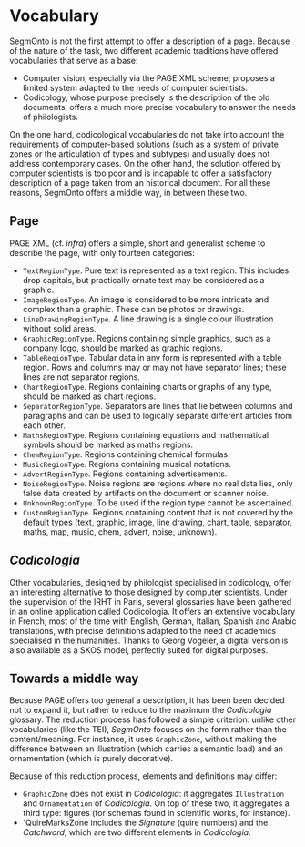 # Vocabulary

SegmOnto is not the first attempt to offer a description of a page. Because of the nature of the task, two different academic traditions have offered vocabularies that serve as a base:

- Computer vision, especially via the PAGE XML scheme, proposes a limited system adapted to the needs of computer scientists.
- Codicology, whose purpose precisely is the description of the old documents, offers a much more precise vocabulary to answer the needs of philologists.

On the one hand, codicological vocabularies do not take into account the requirements of computer-based solutions (such as a system of private zones or the articulation of types and subtypes) and usually does not address contemporary cases. On the other hand, the solution offered by computer scientists is too poor and is incapable to offer a satisfactory description of a page taken from an historical document. For all these reasons, SegmOnto offers a middle way, in between these two.

## Page

PAGE XML (cf. _infra_) offers a simple, short and generalist scheme to describe the page, with only fourteen categories:

- `TextRegionType`. Pure text is represented as a text region. This includes drop capitals, but practically ornate text may be considered as a graphic.
- `ImageRegionType`. An image is considered to be more intricate and complex than a graphic. These can be photos or drawings.
- `LineDrawingRegionType`. A line drawing is a single colour illustration without solid areas.
- `GraphicRegionType`. Regions containing simple graphics, such as a company logo, should be marked as graphic regions.
- `TableRegionType`. Tabular data in any form is represented with a table region. Rows and columns may or may not have separator lines; these lines are not separator regions.
- `ChartRegionType`. Regions containing charts or graphs of any type, should be marked as chart regions.
- `SeparatorRegionType`. Separators are lines that lie between columns and paragraphs and can be used to logically separate different articles from each other.
- `MathsRegionType`. Regions containing equations and mathematical symbols should be marked as maths regions.
- `ChemRegionType`. Regions containing chemical formulas.
- `MusicRegionType`. Regions containing musical notations.
- `AdvertRegionType`. Regions containing advertisements.
- `NoiseRegionType`. Noise regions are regions where no real data lies, only false data created by artifacts on the document or scanner noise.
- `UnknownRegionType`. To be used if the region type cannot be ascertained.
- `CustomRegionType`. Regions containing content that is not covered by the default types (text, graphic, image, line drawing, chart, table, separator, maths, map, music, chem, advert, noise, unknown).

## _Codicologia_

Other vocabularies, designed by philologist specialised in codicology, offer an interesting alternative to those designed by computer scientists. Under the supervision of the IRHT in Paris, several glossaries have been gathered in an online application called Codicologia. It offers an extensive vocabulary in French, most of the time with English, German, Italian, Spanish and Arabic translations, with precise definitions adapted to the need of academics specialised in the humanities. Thanks to Georg Vogeler, a digital version is also available as a SKOS model, perfectly suited for digital purposes.

## Towards a middle way

Because PAGE offers too general a description, it has been been decided not to expand it, but rather to reduce to the maximum the _Codicologia_ glossary. The reduction process has followed a simple criterion: unlike other vocabularies (like the TEI), _SegmOnto_ focuses on the form rather than the content/meaning. For instance, it uses `GraphicZone`, without making the difference between an illustration (which carries a semantic load) and an ornamentation (which is purely decorative).

Because of this reduction process, elements and definitions may differ:

- `GraphicZone` does not exist in _Codicologia_: it aggregates `Illustration` and `Ornamentation` of _Codicologia_. On top of these two, it aggregates a third type: figures (for schemas found in scientific works, for instance).
- `QuireMarksZone includes the _Signature_ (quire numbers) and the _Catchword_, which are two different elements in _Codicologia_.
